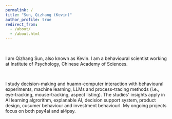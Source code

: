 ```yaml
---
permalink: /
title: "Sun, Qizhang (Kevin)"
author_profile: true
redirect_from: 
  - /about/
  - /about.html
---
```


<br>

I am Qizhang Sun, also known as Kevin. I am a behavioural scientist working at Institute of Psychology, Chinese Academy of Sciences.

<br>

I study decision-making and huamn-computer interaction with behavioural experiments, machine learning, LLMs and process-tracing methods (i.e., eye-tracking, mouse-tracking, aspect listing). The studies' insights apply in AI learning algrorithm, explanable AI, decision support system, product design, cusumer behaviour and investment behaviourl. My ongoing projects focus on both psy4ai and ai4psy.